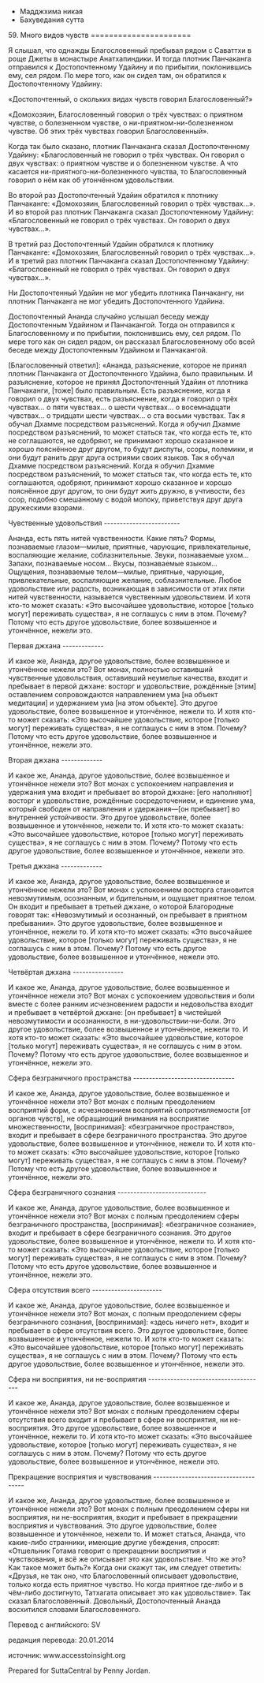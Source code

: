 









* Мадджхима никая
* Бахуведания сутта


59\. Много видов чувств
\=\=\=\=\=\=\=\=\=\=\=\=\=\=\=\=\=\=\=\=\=\=



Я слышал, что однажды Благословенный пребывал рядом с Саваттхи в роще Джеты в монастыре Анатхапиндики\. И тогда плотник Панчаканга отправился к Достопочтенному Удайину и по прибытии, поклонившись ему, сел рядом\. По мере того, как он сидел там, он обратился к Достопочтенному Удайину:


«Достопочтенный, о скольких видах чувств говорил Благословенный?»


«Домохозяин, Благословенный говорил о трёх чувствах: о приятном чувстве, о болезненном чувстве, о ни\-приятном\-ни\-болезненном чувстве\. Об этих трёх чувствах говорил Благословенный»\.


Когда так было сказано, плотник Панчаканга сказал Достопочтенному Удайину: «Благословенный не говорил о трёх чувствах\. Он говорил о двух чувствах: о приятном чувстве и о болезненном чувстве\. А что касается ни\-приятного\-ни\-болезненного чувства, то Благословенный говорил о нём как об утончённом удовольствии\.


Во второй раз Достопочтенный Удайин обратился к плотнику Панчаканге: «Домохозяин, Благословенный говорил о трёх чувствах…»\. И во второй раз плотник Панчаканга сказал Достопочтенному Удайину: «Благословенный не говорил о трёх чувствах\. Он говорил о двух чувствах…»\.


В третий раз Достопочтенный Удайин обратился к плотнику Панчаканге: «Домохозяин, Благословенный говорил о трёх чувствах…»\. И в третий раз плотник Панчаканга сказал Достопочтенному Удайину: «Благословенный не говорил о трёх чувствах\. Он говорил о двух чувствах…»\.


Ни Достопочтенный Удайин не мог убедить плотника Панчакангу, ни плотник Панчаканга не мог убедить Достопочтенного Удайина\.


Достопочтенный Ананда случайно услышал беседу между Достопочтенным Удайином и Панчакангой\. Тогда он отправился к Благословенному и по прибытии, поклонившись ему, сел рядом\. По мере того как он сидел рядом, он рассказал Благословенному обо всей беседе между Достопочтенным Удайином и Панчакангой\.


\[Благословенный ответил\]: «Ананда, разъяснение, которое не принял плотник Панчаканга от Достопочтенного Удайина, было правильным\. И разъяснение, которое не принял Достопочтенный Удайин от плотника Панчаканги, \[тоже\] было правильным\. Есть разъяснение, когда я говорил о двух чувствах, есть разъяснение, когда я говорил о трёх чувствах… о пяти чувствах… о шести чувствах… о восемнадцати чувствах… о тридцати шести чувствах… о ста восьми чувствах\. Так я обучал Дхамме посредством разъяснений\. Когда я обучил Дхамме посредством разъяснений, то может статься так, что когда есть те, кто не соглашаются, не одобряют, не принимают хорошо сказанное и хорошо пояснённое друг другом, то будут диспуты, ссоры, полемики, и они будут ранить друг друга остриями своих языков\. Так я обучал Дхамме посредством разъяснений\. Когда я обучил Дхамме посредством разъяснений, то может статься так, что когда есть те, кто соглашаются, одобряют, принимают хорошо сказанное и хорошо пояснённое друг другом, то они будут жить дружно, в учтивости, без ссор, подобно смешанному с водой молоку, приветствуя друг друга дружескими взорами\.


Чувственные удовольствия
\-\-\-\-\-\-\-\-\-\-\-\-\-\-\-\-\-\-\-\-\-\-\-\-


Ананда, есть пять нитей чувственности\. Какие пять? Формы, познаваемые глазом—милые, приятные, чарующие, привлекательные, воспаляющие желание, соблазнительные\. Звуки, познаваемые ухом… Запахи, познаваемые носом… Вкусы, познаваемые языком… Ощущения, познаваемые телом—милые, приятные, чарующие, привлекательные, воспаляющие желание, соблазнительные\. Любое удовольствие или радость, возникающая в зависимости от этих пяти нитей чувственности, называется чувственным удовольствием\. И хотя кто\-то может сказать: «Это высочайшее удовольствие, которое \[только могут\] переживать существа», я не соглашусь с ним в этом\. Почему? Потому что есть другое удовольствие, более возвышенное и утончённое, нежели это\.


Первая джхана
\-\-\-\-\-\-\-\-\-\-\-\-\-


И какое же, Ананда, другое удовольствие, более возвышенное и утончённое нежели это? Вот монах, полностью оставивший чувственные удовольствия, оставивший неумелые качества, входит и пребывает в первой джхане: восторг и удовольствие, рождённые \[этим\] оставлением сопровождаются направлением ума \[на объект медитации\] и удержанием ума \[на этом объекте\]\. Это другое удовольствие, более возвышенное и утончённое, нежели то\. И хотя кто\-то может сказать: «Это высочайшее удовольствие, которое \[только могут\] переживать существа», я не соглашусь с ним в этом\. Почему? Потому что есть другое удовольствие, более возвышенное и утончённое, нежели это\.


Вторая джхана
\-\-\-\-\-\-\-\-\-\-\-\-\-


И какое же, Ананда, другое удовольствие, более возвышенное и утончённое нежели это? Вот монах с успокоением направления и удержания ума входит и пребывает во второй джхане: \[его наполняют\] восторг и удовольствие, рождённые сосредоточением, и единение ума, который свободен от направления и удержания—\[он пребывает\] во внутренней устойчивости\. Это другое удовольствие, более возвышенное и утончённое, нежели то\. И хотя кто\-то может сказать: «Это высочайшее удовольствие, которое \[только могут\] переживать существа», я не соглашусь с ним в этом\. Почему? Потому что есть другое удовольствие, более возвышенное и утончённое, нежели это\.


Третья джхана
\-\-\-\-\-\-\-\-\-\-\-\-\-


И какое же, Ананда, другое удовольствие, более возвышенное и утончённое нежели это? Вот монах с успокоением восторга становится невозмутимым, осознанным, и бдительным, и ощущает приятное телом\. Он входит и пребывает в третьей джхане, о которой Благородные говорят так: «Невозмутимый и осознанный, он пребывает в приятном пребывании»\. Это другое удовольствие, более возвышенное и утончённое, нежели то\. И хотя кто\-то может сказать: «Это высочайшее удовольствие, которое \[только могут\] переживать существа», я не соглашусь с ним в этом\. Почему? Потому что есть другое удовольствие, более возвышенное и утончённое, нежели это\.


Четвёртая джхана
\-\-\-\-\-\-\-\-\-\-\-\-\-\-\-\-


И какое же, Ананда, другое удовольствие, более возвышенное и утончённое нежели это? Вот монах с успокоением удовольствия и боли вместе с более ранним исчезновением радости и недовольства входит и пребывает в четвёртой джхане: \[он пребывает\] в чистейшей невозмутимости и осознанности, в ни\-удовольствии\-ни\-боли\. Это другое удовольствие, более возвышенное и утончённое, нежели то\. И хотя кто\-то может сказать: «Это высочайшее удовольствие, которое \[только могут\] переживать существа», я не соглашусь с ним в этом\. Почему? Потому что есть другое удовольствие, более возвышенное и утончённое, нежели это\.


Сфера безграничного пространства
\-\-\-\-\-\-\-\-\-\-\-\-\-\-\-\-\-\-\-\-\-\-\-\-\-\-\-\-\-\-\-\-


И какое же, Ананда, другое удовольствие, более возвышенное и утончённое нежели это? Вот монах с полным преодолением восприятий форм, с исчезновением восприятий сопротивляемости \[от органов чувств\], не обращающий внимания на восприятие множественности, \[воспринимая\]: «безграничное пространство», входит и пребывает в сфере безграничного пространства\. Это другое удовольствие, более возвышенное и утончённое, нежели то\. И хотя кто\-то может сказать: «Это высочайшее удовольствие, которое \[только могут\] переживать существа», я не соглашусь с ним в этом\. Почему? Потому что есть другое удовольствие, более возвышенное и утончённое, нежели это\.


Сфера безграничного сознания
\-\-\-\-\-\-\-\-\-\-\-\-\-\-\-\-\-\-\-\-\-\-\-\-\-\-\-\-


И какое же, Ананда, другое удовольствие, более возвышенное и утончённое нежели это? Вот монах с полным преодолением сферы безграничного пространства, \[воспринимая\]: «безграничное сознание», входит и пребывает в сфере безграничного сознания\. Это другое удовольствие, более возвышенное и утончённое, нежели то\. И хотя кто\-то может сказать: «Это высочайшее удовольствие, которое \[только могут\] переживать существа», я не соглашусь с ним в этом\. Почему? Потому что есть другое удовольствие, более возвышенное и утончённое, нежели это\.


Сфера отсутствия всего
\-\-\-\-\-\-\-\-\-\-\-\-\-\-\-\-\-\-\-\-\-\-


И какое же, Ананда, другое удовольствие, более возвышенное и утончённое нежели это? Вот монах, с полным преодолением сферы безграничного сознания, \[воспринимая\]: «здесь ничего нет», входит и пребывает в сфере отсутствия всего\. Это другое удовольствие, более возвышенное и утончённое, нежели то\. И хотя кто\-то может сказать: «Это высочайшее удовольствие, которое \[только могут\] переживать существа», я не соглашусь с ним в этом\. Почему? Потому что есть другое удовольствие, более возвышенное и утончённое, нежели это\.


Сфера ни восприятия, ни не\-восприятия
\-\-\-\-\-\-\-\-\-\-\-\-\-\-\-\-\-\-\-\-\-\-\-\-\-\-\-\-\-\-\-\-\-\-\-\-\-


И какое же, Ананда, другое удовольствие, более возвышенное и утончённое нежели это? Вот монах с полным преодолением сферы отсутствия всего входит и пребывает в сфере ни восприятия, ни не\-восприятия\. Это другое удовольствие, более возвышенное и утончённое, нежели то\. И хотя кто\-то может сказать: «Это высочайшее удовольствие, которое \[только могут\] переживать существа», я не соглашусь с ним в этом\. Почему? Потому что есть другое удовольствие, более возвышенное и утончённое, нежели это\.


Прекращение восприятия и чувствования
\-\-\-\-\-\-\-\-\-\-\-\-\-\-\-\-\-\-\-\-\-\-\-\-\-\-\-\-\-\-\-\-\-\-\-\-\-


И какое же, Ананда, другое удовольствие, более возвышенное и утончённое нежели это? Вот монах с полным преодолением сферы ни восприятия, ни не\-восприятия, входит и пребывает в прекращении восприятия и чувствования\. Это другое удовольствие, более возвышенное и утончённое, нежели то\. И может статься, Ананда, что какие\-либо странники, имеющие другие убеждения, спросят: «Отшельник Готама говорит о прекращении восприятия и чувствования, и всё же описывает это как удовольствие\. Что же это? Как такое может быть?» Когда они скажут так, им следует ответить: «Друзья, не так оно, что Благословенный описывает удовольствие, только когда есть приятное чувство\. Но когда приятное где\-либо и в чём\-либо достигнуто, Татхагата описывает это как удовольствие»\. Так сказал Благословенный\. Довольный, Достопочтенный Ананда восхитился словами Благословенного\.



Перевод с английского: SV


редакция перевода: 20\.01\.2014


источник: www\.accesstoinsight\.org


Prepared for SuttaCentral by Penny Jordan\.






